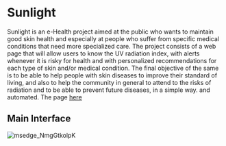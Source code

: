 # Sunlight

Sunlight is an e-Health project aimed at the public who wants to maintain good skin health and especially at people who suffer from specific medical conditions that need more specialized care. The project consists of a web page that will allow users to know the UV radiation index, with alerts whenever it is risky for health and with personalized recommendations for each type of skin and/or medical condition. The final objective of the same is to be able to help people with skin diseases to improve their standard of living, and also to help the community in general to attend to the risks of radiation and to be able to prevent future diseases, in a simple way. and automated. The page [here](http://multisistemas.com.co/sunlight/)

## Main Interface

![msedge_NmgGtkolpK](https://user-images.githubusercontent.com/60159274/158299298-66dc8266-3591-4cf3-99fa-3e0a00c1856c.png)
